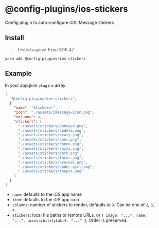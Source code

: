 # @config-plugins/ios-stickers

Config plugin to auto-configure iOS iMessage stickers

## Install

> Tested against Expo SDK 47

```
yarn add @config-plugins/ios-stickers
```

## Example

In your app.json `plugins` array:

```json
[
  "@config-plugins/ios-stickers",
  {
    "name": "Stickers!",
    "icon": "./assets/imessage-icon.png",
    "columns": 4,
    "stickers": [
      "./assets/stickers/annoyed.png",
      "./assets/stickers/cuddle.png",
      "./assets/stickers/crazy.png",
      "./assets/stickers/cant.png",
      "./assets/stickers/donno.png",
      "./assets/stickers/cozzy.png",
      "./assets/stickers/dork.png",
      "./assets/stickers/focus.png",
      "./assets/stickers/avocool.png",
      "./assets/stickers/coder-girl.png",
      "./assets/stickers/teapot.png"
    ]
  }
]
```

- `name`: defaults to the iOS app name
- `icon`: defaults to the iOS app icon
- `columns`: number of stickers to render, defaults to `3`. Can be one of `2`, `3`, `4`.
- `stickers`: local file paths or remote URLs, or `{ image: "...", name: "...", accessibilityLabel: "..." }`. Order is preserved.
